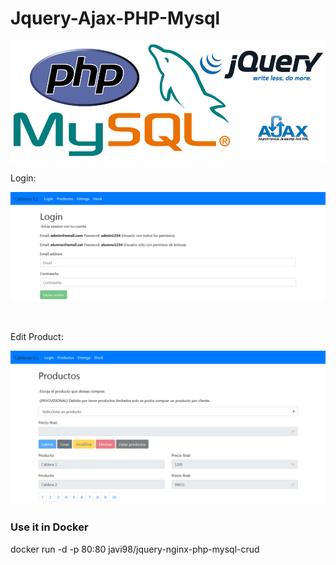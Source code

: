 # Jquery-Ajax-PHP-Mysql

<p align="center"><img src="/Images/start.png"></p>

<p>Login:</p>
<p align="center"><img src="/Images/Captura1.png"></p>

</br>

<p>Edit Product:</p>
<p align="center"><img src="/Images/Captura3.png"></p>

<h3>Use it in Docker</h3>
<p>docker run -d -p 80:80 javi98/jquery-nginx-php-mysql-crud</p>
